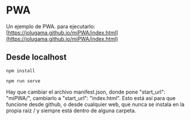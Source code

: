 
# PWA 

Un ejemplo de PWA. para ejecutarlo: [https://jolugama.github.io/miPWA/index.html](https://jolugama.github.io/miPWA/index.html)


## Desde localhost

```console
npm install
```

```console
npm run serve
```

Hay que cambiar el archivo manifest.json, donde pone "start_url": "miPWA/", cambiarlo a "start_url": "index.html".
Esto está así para que funcione desde github, o desde cualquier web, que nunca se instala en la propia raiz / y siempre está dentro de alguna carpeta.

